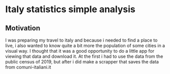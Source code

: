 # Italy statistics simple analysis

## Motivation

I was preparing my travel to italy and because i needed to find a place to live, i also wanted to know quite a bit more the population of some cities in a visual way.
I thought that it was a good opportunity to do a little app for viewing that data and download it.
At the first i had to use the data from the public census of 2019, but after i did make a scrapper that saves the data from comuni-italiani.it
